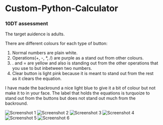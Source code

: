 # Custom-Python-Calculator
### 10DT assessment

The target auidence is adults.

There are different colours for each type of button:
1. Normal numbers are plain white.
2. Operations(+, -, *, /) are purple as a stand out from other colours.
3. . and = are yellow and also is standing out from the other operations that you use to but inbetween two numbers.
4. Clear button is light pink because it is meant to stand out from the rest as it clears the equation.

I have made the backround a nice light blue to give it a bit of colour but not make it to in your face.
The label that holds the equations is turquoize to stand out from the buttons but does not stand out much from the backround.



![Screenshot 1](https://user-images.githubusercontent.com/103474799/192883345-112051d9-7304-4585-8c08-d2ccbd8d385e.png)
![Screenshot 2](https://user-images.githubusercontent.com/103474799/192883350-39bac19f-e4f1-4431-813e-b93d964d725a.png)
![Screenshot 3](https://user-images.githubusercontent.com/103474799/192883356-a23e5c6b-04fd-4534-9ea6-b59935cf49af.png)
![Screenshot 4](https://user-images.githubusercontent.com/103474799/192883363-83810f9b-662e-4662-be3f-529c3d376c66.png)
![Screenshot 5](https://user-images.githubusercontent.com/103474799/192883333-578429d5-1504-40a6-82b1-79fe3bc8d573.png)
![Screenshot 6](https://user-images.githubusercontent.com/103474799/192883341-5f954ac8-313b-4de5-a659-c400c57b3585.png)
